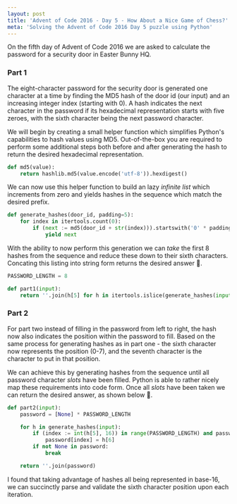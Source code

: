 ```yaml
---
layout: post
title: 'Advent of Code 2016 - Day 5 - How About a Nice Game of Chess?'
meta: 'Solving the Advent of Code 2016 Day 5 puzzle using Python'
---
```


On the fifth day of Advent of Code 2016 we are asked to calculate the password for a security door in Easter Bunny HQ.

<!--more-->

### Part 1

The eight-character password for the security door is generated one character at a time by finding the MD5 hash of the door id (our input) and an increasing integer index (starting with 0).
A hash indicates the next character in the password if its hexadecimal representation starts with five zeroes, with the sixth character being the next password character.

We will begin by creating a small helper function which simplifies Python's capabilities to hash values using MD5.
Out-of-the-box you are required to perform some additional steps both before and after generating the hash to return the desired hexadecimal representation.

```python
def md5(value):
    return hashlib.md5(value.encode('utf-8')).hexdigest()
```

We can now use this helper function to build an lazy _infinite list_ which increments from zero and yields hashes in the sequence which match the desired prefix.

```python
def generate_hashes(door_id, padding=5):
    for index in itertools.count(0):
        if (next := md5(door_id + str(index))).startswith('0' * padding):
            yield next
```

With the ability to now perform this generation we can _take_ the first 8 hashes from the sequence and reduce these down to their sixth characters.
Concating this listing into string form returns the desired answer 🌟.

```python
PASSWORD_LENGTH = 8

def part1(input):
    return ''.join(h[5] for h in itertools.islice(generate_hashes(input), PASSWORD_LENGTH))
```

### Part 2

For part two instead of filling in the password from left to right, the hash now also indicates the position within the password to fill.
Based on the same process for generating hashes as in part one - the sixth character now represents the position (0-7), and the seventh character is the character to put in that position.

We can achieve this by generating hashes from the sequence until all password character _slots_ have been filled.
Python is able to rather nicely map these requirements into code form.
Once all _slots_ have been taken we can return the desired answer, as shown below 🌟.

```python
def part2(input):
    password = [None] * PASSWORD_LENGTH

    for h in generate_hashes(input):
        if (index := int(h[5], 16)) in range(PASSWORD_LENGTH) and password[index] is None:
            password[index] = h[6]
        if not None in password:
            break

    return ''.join(password)
```

I found that taking advantage of hashes all being represented in base-16, we can succinctly parse and validate the sixth character position upon each iteration.
